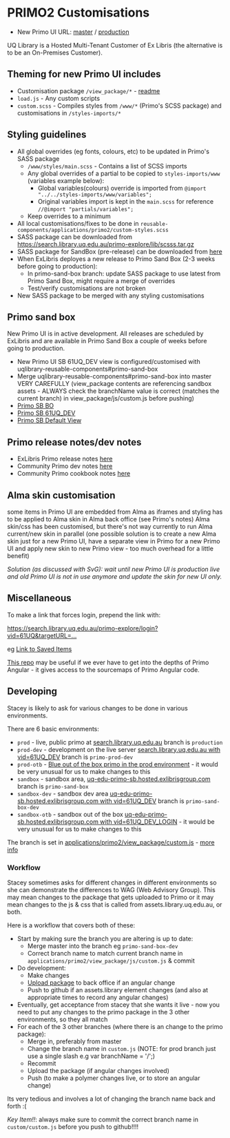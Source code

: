 # PRIMO2 Customisations

* New Primo UI URL: [master](https://search.library.uq.edu.au/primo-explore/search?vid=61UQ_DEV) / [production](https://search.library.uq.edu.au/primo-explore/search?vid=61UQ)

UQ Library is a Hosted Multi-Tenant Customer of Ex Libris (the alternative is to be an On-Premises Customer).

## Theming for new Primo UI includes

* Customisation package `/view_package/*` - [readme](https://github.com/uqlibrary/uqlibrary-reusable-components/blob/master/applications/primo2/view_package/README.md)
* `load.js` - Any custom scripts
* `custom.scss` - Compiles styles from `/www/*` (Primo's SCSS package) and customisations in `/styles-imports/*`

## Styling guidelines

* All global overrides (eg fonts, colours, etc) to be updated in Primo's SASS package
  * `/www/styles/main.scss` - Contains a list of SCSS imports
  * Any global overrides of a partial to be copied to `styles-imports/www` (variables example below):
    * Global variables(colours) override is imported from `@import "../../styles-imports/www/variables";`
    * Original variables import is kept in the `main.scss` for reference `//@import "partials/variables";`
  * Keep overrides to a minimum
* All local customisations/fixes to be done in `reusable-components/applications/primo2/custom-styles.scss`
* SASS package can be downloaded from <https://search.library.uq.edu.au/primo-explore/lib/scsss.tar.gz>
* SASS package for SandBox (pre-release) can be downloaded from [here](https://uq-edu-primo-sb.hosted.exlibrisgroup.com/primo-explore/lib/scsss.tar.gz)
* When ExLibris deployes a new release to Primo Sand Box (2-3 weeks before going to production):
  * In primo-sand-box branch: update SASS package to use latest from Primo Sand Box, might require a merge of overrides
  * Test/verify customisations are not broken
* New SASS package to be merged with any styling customisations

## Primo sand box

New Primo UI is in active development. All releases are scheduled by ExLibris and are available in Primo Sand Box a couple of weeks before going to production.

* New Primo UI SB 61UQ_DEV view is configured/customised with uqlibrary-reusable-components#primo-sand-box
* Merge uqlibrary-reusable-components#primo-sand-box into master VERY CAREFULLY (view_package contents are referencing sandbox assets - ALWAYS check the branchName value is correct (matches the current branch) in view_package/js/custom.js before pushing)
* [Primo SB BO](https://uq-edu-primo-sb.hosted.exlibrisgroup.com:1443/primo_publishing/admin/acegilogin.jsp)
* [Primo SB 61UQ_DEV](https://uq-edu-primo-sb.hosted.exlibrisgroup.com/primo-explore/search?sortby=rank&vid=61UQ_DEV)
* [Primo SB Default View](https://uq-edu-primo-sb.hosted.exlibrisgroup.com/primo-explore/search?sortby=rank&vid=61UQ_DEV_LOGIN)

## Primo release notes/dev notes

* ExLibris Primo release notes [here](https://knowledge.exlibrisgroup.com/Primo/Release_Notes)
* Community Primo dev notes [here](https://docs.google.com/document/d/1pfhN1LZSuV6ZOZ7REldKYH7TR1Cc4BUzTMdNHwH5Bkc/edit#)
* Community Primo cookbook notes [here](https://docs.google.com/document/d/1z1D5II6rhRd2Q01Uqpb_1v6OEFv_OksujEZ-htNJ0rw/edit#heading=h.ti1szv6s9yu0)

## Alma skin customisation

some items in Primo UI are embedded from Alma as iframes and styling has to be applied to Alma skin in Alma back office (see Primo's notes)
Alma skin/css has been customised, but there's not way currently to run Alma current/new skin in parallel (one possible solution is to create a new Alma skin just for a new Primo UI, have a separate view in Primo for a new Primo UI and apply new skin to new Primo view - too much overhead for a little benefit)

*Solution (as discussed with SvG): wait until new Primo UI is production live and old Primo UI is not in use anymore and update the skin for new UI only.*

## Miscellaneous

To make a link that forces login, prepend the link with:

<https://search.library.uq.edu.au/primo-explore/login?vid=61UQ&targetURL=...>

eg [Link to Saved Items](https://search.library.uq.edu.au/primo-explore/login?vid=61UQ&targetURL=https%3A%2F%2Fsearch.library.uq.edu.au%2Fprimo-explore%2Ffavorites%3Fvid%3D61UQ%26lang%3Den_US%C2%A7ion%3Ditems)

[This repo](https://github.com/mehmetc/primo-extract) may be useful if we ever have to get into the depths of Primo Angular - it gives access to the sourcemaps of Primo Angular code.

## Developing

Stacey is likely to ask for various changes to be done in various environments.

There are 6 basic environments:

* `prod` - live, public primo at [search.library.uq.edu.au](https://search.library.uq.edu.au/primo-explore/search?vid=61UQ&sortby=rank) branch is `production`
* `prod-dev` - development on the live server [search.library.uq.edu.au with vid=61UQ_DEV](https://search.library.uq.edu.au/primo-explore/search?sortby=rank&vid=61UQ_DEV) branch is `primo-prod-dev`
* `prod-otb` - [Blue out of the box primo in the prod environment](https://search.library.uq.edu.au/primo-explore/search?sortby=rank&vid=61UQ_DEV_LOGIN) - it would be very unusual for us to make changes to this
* `sandbox` - sandbox area, [uq-edu-primo-sb.hosted.exlibrisgroup.com](https://uq-edu-primo-sb.hosted.exlibrisgroup.com/primo-explore/search?vid=61UQ&sortby=rank) branch is `primo-sand-box`
* `sandbox-dev` - sandbox dev area [uq-edu-primo-sb.hosted.exlibrisgroup.com with vid=61UQ_DEV](https://uq-edu-primo-sb.hosted.exlibrisgroup.com/primo-explore/search?vid=61UQ_DEV&sortby=rank) branch is `primo-sand-box-dev`
* `sandbox-otb` - sandbox out of the box [uq-edu-primo-sb.hosted.exlibrisgroup.com with vid=61UQ_DEV_LOGIN](https://uq-edu-primo-sb.hosted.exlibrisgroup.com/primo-explore/search?vid=61UQ_DEV_LOGIN&sortby=rank) - it would be very unusual for us to make changes to this

The branch is set in [applications/primo2/view_package/custom.js](https://github.com/uqlibrary/uqlibrary-reusable-components/blob/master/applications/primo2/view_package/js/custom.js) - [more info](https://github.com/uqlibrary/uqlibrary-reusable-components/blob/master/applications/primo2/view_package/README.md)

### Workflow

Stacey sometimes asks for different changes in different environments so she can demonstrate the differences to WAG (Web Advisory Group). This may mean changes to the package that gets uploaded to Primo or it may mean changes to the js & css that is called from assets.library.uq.edu.au, or both.

Here is a workflow that covers both of these:

* Start by making sure the branch you are altering is up to date:
  * Merge master into the branch eg `primo-sand-box-dev`
  * Correct branch name to match current branch name in `applications/primo2/view_package/js/custom.js` & commit
* Do development:
  * Make changes
  * [Upload package](https://github.com/uqlibrary/uqlibrary-reusable-components/blob/master/applications/primo2/view_package/README.md) to back office if an angular change
  * Push to github if an assets.library element changes (and also at appropriate times to record any angular changes)
* Eventually, get acceptance from stacey that she wants it live - now you need to put any changes to the primo package in the 3 other environments, so they all match
* For each of the 3 other branches (where there is an change to the primo package):
  * Merge in, preferably from master
  * Change the branch name in `custom.js` (NOTE: for prod branch just use a single slash e.g var branchName = '/';)
  * Recommit
  * Upload the package (if angular changes involved)
  * Push (to make a polymer changes live, or to store an angular change)

Its very tedious and involves a lot of changing the branch name back and forth :(

*Key Item!!*: always make sure to commit the correct branch name in `custom/custom.js` before you push to github!!!!
